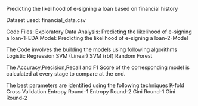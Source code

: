 
Predicting the likelihood of e-signing a loan based on financial history

Dataset used: financial_data.csv

Code Files:
Exploratory Data Analysis: Predicting the likelihood of e-signing a loan-1-EDA
Model: Predicting the likelihood of e-signing a loan-2-Model

The Code involves the building the models using following algorithms
Logistic Regression
SVM (Linear)
SVM (rbf)
Random Forest

The Accuracy,Precision,Recall and F1 Score of the corresponding model is calculated at every stage to compare at the end.

The best parameters are identified using the following techniques
K-fold Cross Validation
Entropy Round-1
Entropy Round-2
Gini Round-1
Gini Round-2
